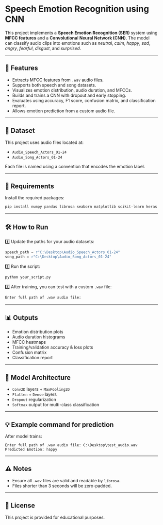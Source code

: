 # Speech Emotion Recognition using CNN

This project implements a **Speech Emotion Recognition (SER)** system using **MFCC features** and a **Convolutional Neural Network (CNN)**. The model can classify audio clips into emotions such as *neutral*, *calm*, *happy*, *sad*, *angry*, *fearful*, *disgust*, and *surprised*.

---

## 🚀 Features
- Extracts MFCC features from `.wav` audio files.
- Supports both speech and song datasets.
- Visualizes emotion distribution, audio duration, and MFCCs.
- Builds and trains a CNN with dropout and early stopping.
- Evaluates using accuracy, F1 score, confusion matrix, and classification report.
- Allows emotion prediction from a custom audio file.

---

## 📂 Dataset
This project uses audio files located at:
- `Audio_Speech_Actors_01-24`
- `Audio_Song_Actors_01-24`

Each file is named using a convention that encodes the emotion label.

---

## 📌 Requirements

Install the required packages:
```bash
pip install numpy pandas librosa seaborn matplotlib scikit-learn keras tensorflow
````

---

## 🛠 How to Run

1️⃣ Update the paths for your audio datasets:


```python
speech_path = r"C:\Desktop\Audio_Speech_Actors_01-24"
song_path = r"C:\Desktop\Audio_Song_Actors_01-24"
```

2️⃣ Run the script:

```bash
python your_script.py
```

3️⃣ After training, you can test with a custom `.wav` file:

```bash
Enter full path of .wav audio file:
```

---

## 📊 Outputs

* Emotion distribution plots
* Audio duration histograms
* MFCC heatmaps
* Training/validation accuracy & loss plots
* Confusion matrix
* Classification report

---

## 🧠 Model Architecture

* `Conv2D` layers + `MaxPooling2D`
* `Flatten` + `Dense` layers
* `Dropout` regularization
* `Softmax` output for multi-class classification

---

## 💡 Example command for prediction

After model trains:

```
Enter full path of .wav audio file: C:\Desktop\test_audio.wav
Predicted Emotion: happy
```

---

## ⚠ Notes

* Ensure all `.wav` files are valid and readable by `librosa`.
* Files shorter than 3 seconds will be zero-padded.

---

## 📌 License

This project is provided for educational purposes.
